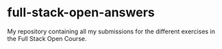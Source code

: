 # full-stack-open-answers
My repository containing all my submissions for the different exercises in the Full Stack Open Course.
